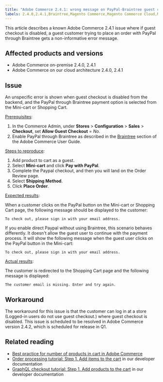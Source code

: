 ```yaml
---
title: "Adobe Commerce 2.4.1: wrong message on PayPal-Braintree guest checkout"
labels: 2.4.0,2.4.1,Braintree,Magento Commerce,Magento Commerce Cloud,Magento Quality Patches,PayPal,cart,guest checkout,known issues,Adobe Commerce,cloud architecture,on-premise
---
```


This article describes a known Adobe Commerce 2.4.1 issue where if guest checkout is disabled, a guest customer trying to place an order with PayPal through Braintree gets a non-informative error message.

## Affected products and versions

* Adobe Commerce on-premise 2.4.0, 2.4.1
* Adobe Commerce on our cloud architecture 2.4.0, 2.4.1

## Issue

An unspecific error is shown when guest checkout is disabled from the backend, and the PayPal through Braintree payment option is selected from the Mini-cart or Shopping Cart.

<ins>Prerequisites</ins>:

1. In the Commerce Admin, under **Stores** > **Configuration** > **Sales** > **Checkout**, set **Allow Guest Checkout** = *No*.
1. Enable PayPal through Braintree as described in the [Braintree](https://docs.magento.com/user-guide/payment/braintree.html?) section of the Adobe Commerce User Guide.

<ins>Steps to reproduce</ins>:

1. Add product to cart as a guest.
1. Select **Mini-cart** and click **Pay with PayPal**.
1. Complete the Paypal checkout, and then you will land on the Order Review page.
1. Select **Shipping Method**.
1. Click **Place Order**.

<ins>Expected results</ins>:

When a customer clicks on the PayPal button on the Mini-cart or Shopping Cart page, the following message should be displayed to the customer:

<pre><code class="language-bash">To check out, please sign in with your email address.</code></pre>

If you enable direct Paypal without using Braintree, this scenario behaves differently. It doesn't allow the guest user to continue with the payment process. It will show the following message when the guest user clicks on the PayPal button in the Mini-cart:

<pre><code class="language-bash">To check out, please sign in with your email address.</code></pre>

<ins>Actual results</ins>:

The customer is redirected to the Shopping Cart page and the following message is displayed:

<pre><code class="language-bash">The customer email is missing. Enter and try again.</code></pre>

## Workaround

The workaround for this issue is that the customer can log in at a store (Logged-in users do not use guest checkout.) where guest checkout is disabled. This issue is scheduled to be resolved in Adobe Commerce version 2.4.2, which is scheduled for release in Q1.

## Related reading

* [Best practice for number of products in cart in Adobe Commerce](https://support.magento.com/hc/en-us/articles/360048550332)
* [Order processing tutorial: Step 1. Add items to the cart](https://devdocs.magento.com/guides/v2.4/rest/tutorials/orders/order-add-items.html) in our developer documentation
* [GraphQL checkout tutorial: Step 1. Add products to the cart](https://devdocs.magento.com/guides/v2.4/graphql/tutorials/checkout/checkout-add-product-to-cart.html) in our developer documentation
